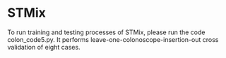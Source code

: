 # STMix

To run training and testing processes of STMix, please run the code colon_code5.py.
It performs leave-one-colonoscope-insertion-out cross validation of eight cases.
